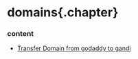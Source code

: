 ﻿
# domains{.chapter}

### content

- [Transfer Domain from godaddy to gandi](transfer_away_from_godaddy.md)
